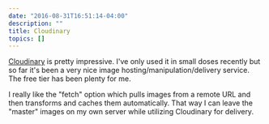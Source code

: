 ```yaml
---
date: "2016-08-31T16:51:14-04:00"
description: ""
title: Cloudinary
topics: []
---
```


[Cloudinary](http://cloudinary.com) is pretty impressive. I've only used it in
small doses recently but so far it's been a very nice image
hosting/manipulation/delivery service. The free tier has been plenty for me.

I really like the "fetch" option which pulls images from a remote URL and then
transforms and caches them automatically. That way I can leave the "master"
images on my own server while utilizing Cloudinary for delivery.

